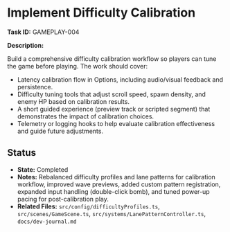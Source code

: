# Implement Difficulty Calibration

**Task ID:** GAMEPLAY-004

**Description:**

Build a comprehensive difficulty calibration workflow so players can tune the game before playing. The work should cover:

- Latency calibration flow in Options, including audio/visual feedback and persistence.
- Difficulty tuning tools that adjust scroll speed, spawn density, and enemy HP based on calibration results.
- A short guided experience (preview track or scripted segment) that demonstrates the impact of calibration choices.
- Telemetry or logging hooks to help evaluate calibration effectiveness and guide future adjustments.

## Status

- **State:** Completed
- **Notes:** Rebalanced difficulty profiles and lane patterns for calibration workflow, improved wave previews, added custom pattern registration, expanded input handling (double-click bomb), and tuned power-up pacing for post-calibration play.
- **Related Files:** `src/config/difficultyProfiles.ts`, `src/scenes/GameScene.ts`, `src/systems/LanePatternController.ts`, `docs/dev-journal.md`
